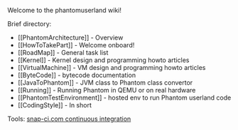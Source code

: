 Welcome to the phantomuserland wiki!


Brief directory:

 * [[PhantomArchitecture]] - Overview
 * [[HowToTakePart]] - Welcome onboard!
 * [[RoadMap]] - General task list
 * [[Kernel]] - Kernel design and programming howto articles
 * [[VirtualMachine]] - VM design and programming howto articles
 * [[ByteCode]] - bytecode documentation
 * [[JavaToPhantom]] - JVM class to Phantom class convertor
 * [[Running]] - Running Phantom in QEMU or on real hardware
 * [[PhantomTestEnvironment]] - hosted env to run Phantom userland code
 * [[CodingStyle]] - In short

Tools: [snap-ci.com continuous integration](https://snap-ci.com/dzavalishin/phantomuserland/branch/master)
